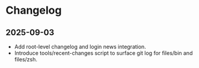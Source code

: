 # Changelog

## 2025-09-03
- Add root-level changelog and login news integration.
- Introduce tools/recent-changes script to surface git log for files/bin and files/zsh.
